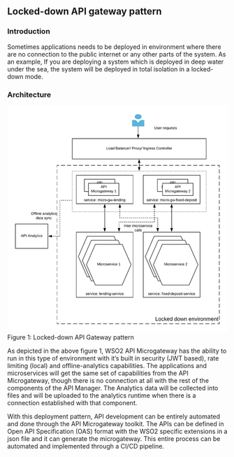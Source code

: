 ## Locked-down API gateway pattern

### Introduction
Sometimes applications needs to be deployed in environment where there are no connection to the public internet or any other parts of the system. As an example, If you are deploying a system which is deployed in deep water under the sea, the system will be deployed in total isolation in a locked-down mode. 

### Architecture

![Locked-down API gateway pattern](../images/Microgateway-Pattern2-Locked-Down-Gateway.png)
Figure 1: Locked-down API Gateway pattern

As depicted in the above figure 1, WSO2 API Microgateway has the ability to run in this type of environment with it’s built in security (JWT based), rate limiting (local) and offline-analytics capabilities. The applications and microservices will get the same set of capabilities from the API Microgateway, though there is no connection at all with the rest of the components of the API Manager. The Analytics data will be collected into files and will be uploaded to the analytics runtime when there is a connection established with that component.

With this deployment pattern, API development can be entirely automated and done through the API Microgateway toolkit. The APIs can be defined in Open API Specification (OAS) format with the WSO2 specific extensions in a json file and it can generate the microgateway. This entire process can be automated and implemented through a CI/CD pipeline.
